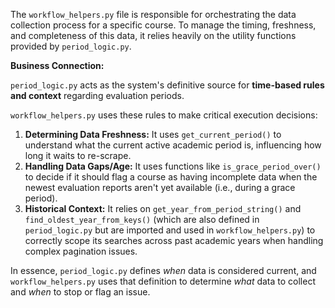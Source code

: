The `workflow_helpers.py` file is responsible for orchestrating the data collection process for a specific course. To manage the timing, freshness, and completeness of this data, it relies heavily on the utility functions provided by `period_logic.py`.

**Business Connection:**

`period_logic.py` acts as the system's definitive source for **time-based rules and context** regarding evaluation periods.

`workflow_helpers.py` uses these rules to make critical execution decisions:

1.  **Determining Data Freshness:** It uses `get_current_period()` to understand what the current active academic period is, influencing how long it waits to re-scrape.
2.  **Handling Data Gaps/Age:** It uses functions like `is_grace_period_over()` to decide if it should flag a course as having incomplete data when the newest evaluation reports aren't yet available (i.e., during a grace period).
3.  **Historical Context:** It relies on `get_year_from_period_string()` and `find_oldest_year_from_keys()` (which are also defined in `period_logic.py` but are imported and used in `workflow_helpers.py`) to correctly scope its searches across past academic years when handling complex pagination issues.

In essence, `period_logic.py` defines *when* data is considered current, and `workflow_helpers.py` uses that definition to determine *what* data to collect and *when* to stop or flag an issue.